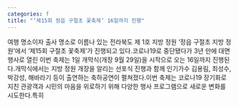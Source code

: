 ```yaml
---
categories: f
title: "‘제15회 정읍 구절초 꽃축제’ 16일까지 진행"
---
```

여행 명소이자 출사 명소로 이름나 있는 전라북도 제 1호 지방 정원 ‘정읍 구절초 지방 정원’에서 ‘제15회 구절초 꽃축제’가 진행되고 있다.코로나19로 중단됐다가 3년 만에 대면 행사로 열린 이번 축제는 1일 개막식(개장 9월 29일)을 시작으로 오는 16일까지 진행된다.개막식에서는 지방 정원 개장을 알리는 선포식 진행과 함께 인기가수 김용림, 최성수, 박강성, 해바라기 등이 출연하는 축하공연이 펼쳐졌다.이번 축제는 코로나19 장기화로 지친 관광객과 시민의 마음을 위로하기 위해 다양한 행사 프로그램으로 새로운 변화를 시도한다.특히